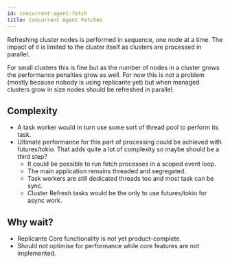 ```yaml
---
id: concurrent-agent-fetch
title: Concurrent Agent Fetches
---
```


Refreshing cluster nodes is performed in sequence, one node at a time.
The impact of it is limited to the cluster itself as clusters are processed in parallel.

For small clusters this is fine but as the number of nodes in a
cluster grows the performance penalties grow as well.
For now this is not a problem (mostly because nobody is using replicante yet) but
when managed clusters grow in size nodes should be refreshed in parallel.


## Complexity

  * A task worker would in turn use some sort of thread pool to perform its task.
  * Ultimate performance for this part of processing could be achieved with futures/tokio.
    That adds quite a lot of complexity so maybe should be a third step?
    * It could be possible to run fetch processes in a scoped event loop.
    * The main application remains threaded and segregated.
    * Task workers are still dedicated threads too and most task can be sync.
    * Cluster Refresh tasks would be the only to use futures/tokio for async work.


## Why wait?

  * Replicante Core functionality is not yet product-complete.
  * Should not optimise for performance while core features are not implemented.
